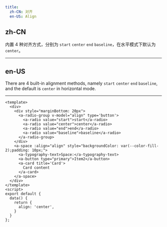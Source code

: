 ```yaml
title:
  zh-CN: 对齐
  en-US: Align
```

## zh-CN

内置 4 种对齐方式，分别为 `start` `center` `end` `baseline`，在水平模式下默认为 `center`。

---

## en-US

There are 4 built-in alignment methods, namely `start` `center` `end` `baseline`, and the default is `center` in horizontal mode.

---

```vue
<template>
  <div>
    <div style="marginBottom: 20px">
      <a-radio-group v-model="align" type='button'>
        <a-radio value="start">start</a-radio>
        <a-radio value="center">center</a-radio>
        <a-radio value="end">end</a-radio>
        <a-radio value="baseline">baseline</a-radio>
      </a-radio-group>
    </div>
    <a-space :align="align" style="backgroundColor: var(--color-fill-2);padding: 10px;">
      <a-typography-text>Space:</a-typography-text>
      <a-button type="primary">Item2</a-button>
      <a-card title='Card'>
        Card content
      </a-card>
    </a-space>
  </div>
</template>
<script>
export default {
  data() {
    return {
      align: 'center',
    }
  }
};
</script>
```
